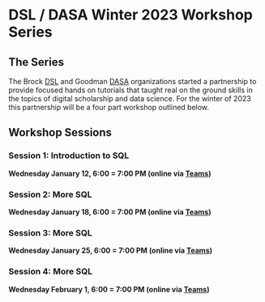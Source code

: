 # DSL / DASA Winter 2023 Workshop Series


## The Series

The Brock [DSL](https://brocku.ca/library/dsl) and Goodman [DASA](https://www.goodmandasa.com/) organizations started a partnership to provide focused hands on tutorials that taught real on the ground skills in the topics of digital scholarship and data science. For the winter of 2023 this partnership will be a four part workshop outlined below.

## Workshop Sessions


### Session 1: Introduction to SQL

**Wednesday January 12, 6:00 = 7:00 PM (online via [Teams]())** 



### Session 2: More SQL

**Wednesday January 18, 6:00 = 7:00 PM (online via [Teams]())**


### Session 3: More SQL

**Wednesday January 25, 6:00 = 7:00 PM (online via [Teams]())**


### Session 4: More SQL

**Wednesday February 1, 6:00 = 7:00 PM (online via [Teams]())**
